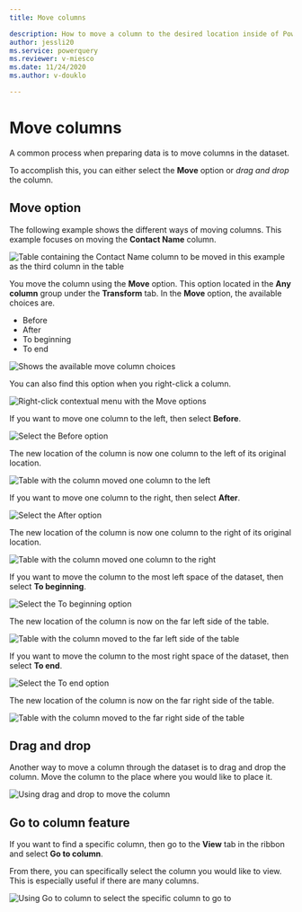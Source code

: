 ```yaml
---
title: Move columns

description: How to move a column to the desired location inside of Power Query.
author: jessli20
ms.service: powerquery
ms.reviewer: v-miesco
ms.date: 11/24/2020
ms.author: v-douklo

---
```


# Move columns

A common process when preparing data is to move columns in the dataset. 

To accomplish this, you can either select the **Move** option or *drag and drop* the column.



## Move option


The following example shows the different ways of moving columns. This example focuses on moving the **Contact Name** column.

![Table containing the Contact Name column to be moved in this example as the third column in the table](images/move-column-before.png)

You move the column using the **Move** option. This option located in the **Any column** group under the **Transform** tab. In the **Move** option, the available choices are.

* Before
* After
* To beginning 
* To end

![Shows the available move column choices](images/move-column-move-options.png)

You can also find this option when you right-click a column.

![Right-click contextual menu with the Move options](images/move-column-move-options-right-click.png)

If you want to move one column to the left, then select **Before**.

![Select the Before option](images/move-column-move-before.png)

The new location of the column is now one column to the left of its original location.

![Table with the column moved one column to the left](images/move-column-move-before-done.png)


If you want to move one column to the right, then select **After**.

![Select the After option](images/move-column-move-after.png)

The new location of the column is now one column to the right of its original location.

![Table with the column moved one column to the right](images/move-column-move-after-done.png)

If you want to move the column to the most left space of the dataset, then select **To beginning**.

![Select the To beginning option](images/move-column-move-to-beginning.png)

The new location of the column is now on the far left side of the table.

![Table with the column moved to the far left side of the table](images/move-column-move-to-beginning-done.png)

If you want to move the column to the most right space of the dataset, then select **To end**.

![Select the To end option](images/move-column-move-to-end.png)

The new location of the column is now on the far right side of the table.

![Table with the column moved to the far right side of the table](images/move-column-move-to-end-done.png)

## Drag and drop

Another way to move a column through the dataset is to drag and drop the column.
Move the column to the place where you would like to place it.

![Using drag and drop to move the column](images/move-column-drag-and-drop.png)

## Go to column feature

If you want to find a specific column, then go to the **View** tab in the ribbon and select **Go to column**.

From there, you can specifically select the column you would like to view. This is especially useful if there are many columns.

![Using Go to column to select the specific column to go to](images/move-column-go-to-column.png)

